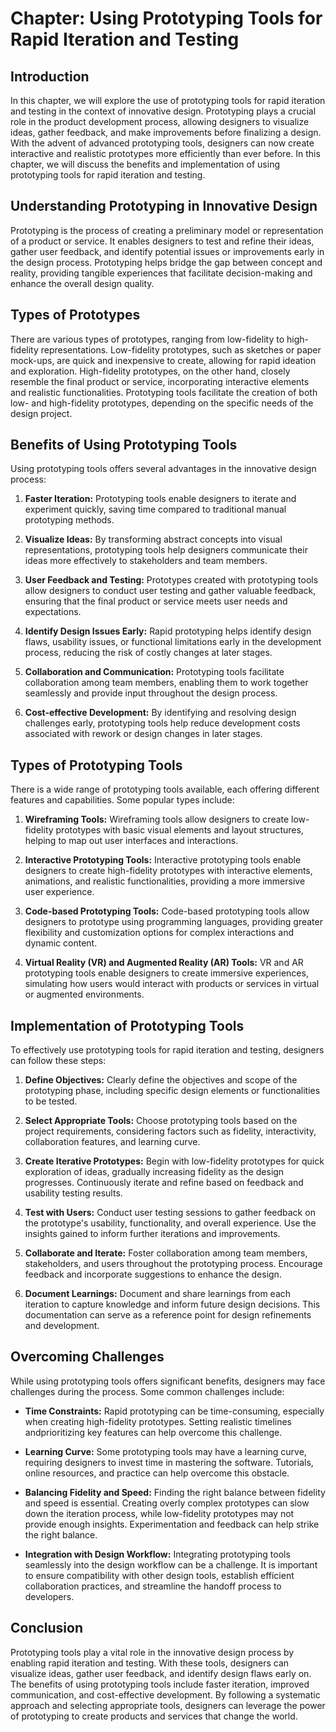 Chapter: Using Prototyping Tools for Rapid Iteration and Testing
================================================================

Introduction
------------

In this chapter, we will explore the use of prototyping tools for rapid iteration and testing in the context of innovative design. Prototyping plays a crucial role in the product development process, allowing designers to visualize ideas, gather feedback, and make improvements before finalizing a design. With the advent of advanced prototyping tools, designers can now create interactive and realistic prototypes more efficiently than ever before. In this chapter, we will discuss the benefits and implementation of using prototyping tools for rapid iteration and testing.

Understanding Prototyping in Innovative Design
----------------------------------------------

Prototyping is the process of creating a preliminary model or representation of a product or service. It enables designers to test and refine their ideas, gather user feedback, and identify potential issues or improvements early in the design process. Prototyping helps bridge the gap between concept and reality, providing tangible experiences that facilitate decision-making and enhance the overall design quality.

Types of Prototypes
-------------------

There are various types of prototypes, ranging from low-fidelity to high-fidelity representations. Low-fidelity prototypes, such as sketches or paper mock-ups, are quick and inexpensive to create, allowing for rapid ideation and exploration. High-fidelity prototypes, on the other hand, closely resemble the final product or service, incorporating interactive elements and realistic functionalities. Prototyping tools facilitate the creation of both low- and high-fidelity prototypes, depending on the specific needs of the design project.

Benefits of Using Prototyping Tools
-----------------------------------

Using prototyping tools offers several advantages in the innovative design process:

1. **Faster Iteration:** Prototyping tools enable designers to iterate and experiment quickly, saving time compared to traditional manual prototyping methods.

2. **Visualize Ideas:** By transforming abstract concepts into visual representations, prototyping tools help designers communicate their ideas more effectively to stakeholders and team members.

3. **User Feedback and Testing:** Prototypes created with prototyping tools allow designers to conduct user testing and gather valuable feedback, ensuring that the final product or service meets user needs and expectations.

4. **Identify Design Issues Early:** Rapid prototyping helps identify design flaws, usability issues, or functional limitations early in the development process, reducing the risk of costly changes at later stages.

5. **Collaboration and Communication:** Prototyping tools facilitate collaboration among team members, enabling them to work together seamlessly and provide input throughout the design process.

6. **Cost-effective Development:** By identifying and resolving design challenges early, prototyping tools help reduce development costs associated with rework or design changes in later stages.

Types of Prototyping Tools
--------------------------

There is a wide range of prototyping tools available, each offering different features and capabilities. Some popular types include:

1. **Wireframing Tools:** Wireframing tools allow designers to create low-fidelity prototypes with basic visual elements and layout structures, helping to map out user interfaces and interactions.

2. **Interactive Prototyping Tools:** Interactive prototyping tools enable designers to create high-fidelity prototypes with interactive elements, animations, and realistic functionalities, providing a more immersive user experience.

3. **Code-based Prototyping Tools:** Code-based prototyping tools allow designers to prototype using programming languages, providing greater flexibility and customization options for complex interactions and dynamic content.

4. **Virtual Reality (VR) and Augmented Reality (AR) Tools:** VR and AR prototyping tools enable designers to create immersive experiences, simulating how users would interact with products or services in virtual or augmented environments.

Implementation of Prototyping Tools
-----------------------------------

To effectively use prototyping tools for rapid iteration and testing, designers can follow these steps:

1. **Define Objectives:** Clearly define the objectives and scope of the prototyping phase, including specific design elements or functionalities to be tested.

2. **Select Appropriate Tools:** Choose prototyping tools based on the project requirements, considering factors such as fidelity, interactivity, collaboration features, and learning curve.

3. **Create Iterative Prototypes:** Begin with low-fidelity prototypes for quick exploration of ideas, gradually increasing fidelity as the design progresses. Continuously iterate and refine based on feedback and usability testing results.

4. **Test with Users:** Conduct user testing sessions to gather feedback on the prototype's usability, functionality, and overall experience. Use the insights gained to inform further iterations and improvements.

5. **Collaborate and Iterate:** Foster collaboration among team members, stakeholders, and users throughout the prototyping process. Encourage feedback and incorporate suggestions to enhance the design.

6. **Document Learnings:** Document and share learnings from each iteration to capture knowledge and inform future design decisions. This documentation can serve as a reference point for design refinements and development.

Overcoming Challenges
---------------------

While using prototyping tools offers significant benefits, designers may face challenges during the process. Some common challenges include:

* **Time Constraints:** Rapid prototyping can be time-consuming, especially when creating high-fidelity prototypes. Setting realistic timelines andprioritizing key features can help overcome this challenge.

* **Learning Curve:** Some prototyping tools may have a learning curve, requiring designers to invest time in mastering the software. Tutorials, online resources, and practice can help overcome this obstacle.

* **Balancing Fidelity and Speed:** Finding the right balance between fidelity and speed is essential. Creating overly complex prototypes can slow down the iteration process, while low-fidelity prototypes may not provide enough insights. Experimentation and feedback can help strike the right balance.

* **Integration with Design Workflow:** Integrating prototyping tools seamlessly into the design workflow can be a challenge. It is important to ensure compatibility with other design tools, establish efficient collaboration practices, and streamline the handoff process to developers.

Conclusion
----------

Prototyping tools play a vital role in the innovative design process by enabling rapid iteration and testing. With these tools, designers can visualize ideas, gather user feedback, and identify design flaws early on. The benefits of using prototyping tools include faster iteration, improved communication, and cost-effective development. By following a systematic approach and selecting appropriate tools, designers can leverage the power of prototyping to create products and services that change the world.
